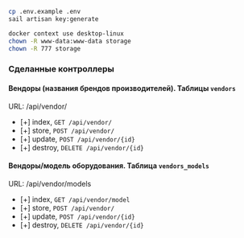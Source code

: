 
```bash
cp .env.example .env
sail artisan key:generate
```

```bash
docker context use desktop-linux
chown -R www-data:www-data storage
chown -R 777 storage
```


### Сделанные контроллеры

#### Вендоры (названия брендов производителей). Таблицы `vendors`
URL: /api/vendor/
- [+] index, `GET /api/vendor/`
- [+] store, `POST /api/vendor/`
- [+] update, `POST /api/vendor/{id}`
- [+] destroy, `DELETE /api/vendor/{id}`

#### Вендоры/модель оборудования. Таблица `vendors_models`
URL: /api/vendor/models
- [+] index, `GET /api/vendor/model`
- [+] store, `POST /api/vendor/`
- [+] update, `POST /api/vendor/{id}`
- [+] destroy, `DELETE /api/vendor/{id}`